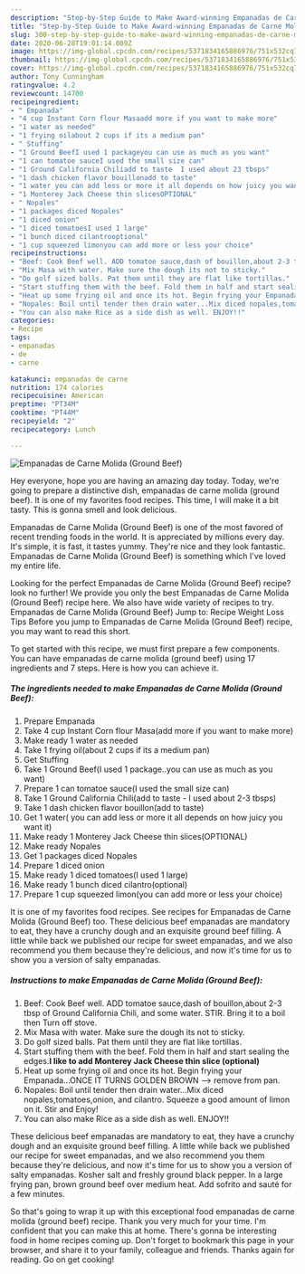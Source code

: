 ```yaml
---
description: "Step-by-Step Guide to Make Award-winning Empanadas de Carne Molida (Ground Beef)"
title: "Step-by-Step Guide to Make Award-winning Empanadas de Carne Molida (Ground Beef)"
slug: 300-step-by-step-guide-to-make-award-winning-empanadas-de-carne-molida-ground-beef
date: 2020-06-28T19:01:14.089Z
image: https://img-global.cpcdn.com/recipes/5371834165886976/751x532cq70/empanadas-de-carne-molida-ground-beef-recipe-main-photo.jpg
thumbnail: https://img-global.cpcdn.com/recipes/5371834165886976/751x532cq70/empanadas-de-carne-molida-ground-beef-recipe-main-photo.jpg
cover: https://img-global.cpcdn.com/recipes/5371834165886976/751x532cq70/empanadas-de-carne-molida-ground-beef-recipe-main-photo.jpg
author: Tony Cunningham
ratingvalue: 4.2
reviewcount: 14700
recipeingredient:
- " Empanada"
- "4 cup Instant Corn flour Masaadd more if you want to make more"
- "1 water as needed"
- "1 frying oilabout 2 cups if its a medium pan"
- " Stuffing"
- "1 Ground BeefI used 1 packageyou can use as much as you want"
- "1 can tomatoe sauceI used the small size can"
- "1 Ground California Chiliadd to taste  I used about 23 tbsps"
- "1 dash chicken flavor bouillonadd to taste"
- "1 water you can add less or more it all depends on how juicy you want it"
- "1 Monterey Jack Cheese thin slicesOPTIONAL"
- " Nopales"
- "1 packages diced Nopales"
- "1 diced onion"
- "1 diced tomatoesI used 1 large"
- "1 bunch diced cilantrooptional"
- "1 cup squeezed limonyou can add more or less your choice"
recipeinstructions:
- "Beef: Cook Beef well. ADD tomatoe sauce,dash of bouillon,about 2-3 tbsp of Ground California Chili, and some water. STIR. Bring it to a boil then Turn off stove."
- "Mix Masa with water. Make sure the dough its not to sticky."
- "Do golf sized balls. Pat them until they are flat like tortillas."
- "Start stuffing them with the beef. Fold them in half and start sealing the edges.**I like to add Monterey Jack Cheese thin slice (optional)**"
- "Heat up some frying oil and once its hot. Begin frying your Empanada...ONCE IT TURNS GOLDEN BROWN --&gt; remove from pan."
- "Nopales: Boil until tender then drain water...Mix diced nopales,tomatoes,onion, and cilantro. Squeeze a good amount of limon on it. Stir and Enjoy!"
- "You can also make Rice as a side dish as well. ENJOY!!"
categories:
- Recipe
tags:
- empanadas
- de
- carne

katakunci: empanadas de carne 
nutrition: 174 calories
recipecuisine: American
preptime: "PT34M"
cooktime: "PT44M"
recipeyield: "2"
recipecategory: Lunch

---
```



![Empanadas de Carne Molida (Ground Beef)](https://img-global.cpcdn.com/recipes/5371834165886976/751x532cq70/empanadas-de-carne-molida-ground-beef-recipe-main-photo.jpg)

Hey everyone, hope you are having an amazing day today. Today, we're going to prepare a distinctive dish, empanadas de carne molida (ground beef). It is one of my favorites food recipes. This time, I will make it a bit tasty. This is gonna smell and look delicious.

Empanadas de Carne Molida (Ground Beef) is one of the most favored of recent trending foods in the world. It is appreciated by millions every day. It's simple, it is fast, it tastes yummy. They're nice and they look fantastic. Empanadas de Carne Molida (Ground Beef) is something which I've loved my entire life.

Looking for the perfect Empanadas de Carne Molida (Ground Beef) recipe? look no further! We provide you only the best Empanadas de Carne Molida (Ground Beef) recipe here. We also have wide variety of recipes to try. Empanadas de Carne Molida (Ground Beef) Jump to: Recipe Weight Loss Tips Before you jump to Empanadas de Carne Molida (Ground Beef) recipe, you may want to read this short.


To get started with this recipe, we must first prepare a few components. You can have empanadas de carne molida (ground beef) using 17 ingredients and 7 steps. Here is how you can achieve it.

<!--inarticleads1-->

##### The ingredients needed to make Empanadas de Carne Molida (Ground Beef):

1. Prepare  Empanada
1. Take 4 cup Instant Corn flour Masa(add more if you want to make more)
1. Make ready 1 water as needed
1. Take 1 frying oil(about 2 cups if its a medium pan)
1. Get  Stuffing
1. Take 1 Ground Beef(I used 1 package..you can use as much as you want)
1. Prepare 1 can tomatoe sauce(I used the small size can)
1. Take 1 Ground California Chili(add to taste - I used about 2-3 tbsps)
1. Take 1 dash chicken flavor bouillon(add to taste)
1. Get 1 water( you can add less or more it all depends on how juicy you want it)
1. Make ready 1 Monterey Jack Cheese thin slices(OPTIONAL)
1. Make ready  Nopales
1. Get 1 packages diced Nopales
1. Prepare 1 diced onion
1. Make ready 1 diced tomatoes(I used 1 large)
1. Make ready 1 bunch diced cilantro(optional)
1. Prepare 1 cup squeezed limon(you can add more or less your choice)


It is one of my favorites food recipes. See recipes for Empanadas de Carne Molida (Ground Beef) too. These delicious beef empanadas are mandatory to eat, they have a crunchy dough and an exquisite ground beef filling. A little while back we published our recipe for sweet empanadas, and we also recommend you them because they&#39;re delicious, and now it&#39;s time for us to show you a version of salty empanadas. 

<!--inarticleads2-->

##### Instructions to make Empanadas de Carne Molida (Ground Beef):

1. Beef: Cook Beef well. ADD tomatoe sauce,dash of bouillon,about 2-3 tbsp of Ground California Chili, and some water. STIR. Bring it to a boil then Turn off stove.
1. Mix Masa with water. Make sure the dough its not to sticky.
1. Do golf sized balls. Pat them until they are flat like tortillas.
1. Start stuffing them with the beef. Fold them in half and start sealing the edges.**I like to add Monterey Jack Cheese thin slice (optional)**
1. Heat up some frying oil and once its hot. Begin frying your Empanada...ONCE IT TURNS GOLDEN BROWN --&gt; remove from pan.
1. Nopales: Boil until tender then drain water...Mix diced nopales,tomatoes,onion, and cilantro. Squeeze a good amount of limon on it. Stir and Enjoy!
1. You can also make Rice as a side dish as well. ENJOY!!


These delicious beef empanadas are mandatory to eat, they have a crunchy dough and an exquisite ground beef filling. A little while back we published our recipe for sweet empanadas, and we also recommend you them because they&#39;re delicious, and now it&#39;s time for us to show you a version of salty empanadas. Kosher salt and freshly ground black pepper. In a large frying pan, brown ground beef over medium heat. Add sofrito and sauté for a few minutes. 

So that's going to wrap it up with this exceptional food empanadas de carne molida (ground beef) recipe. Thank you very much for your time. I'm confident that you can make this at home. There's gonna be interesting food in home recipes coming up. Don't forget to bookmark this page in your browser, and share it to your family, colleague and friends. Thanks again for reading. Go on get cooking!
